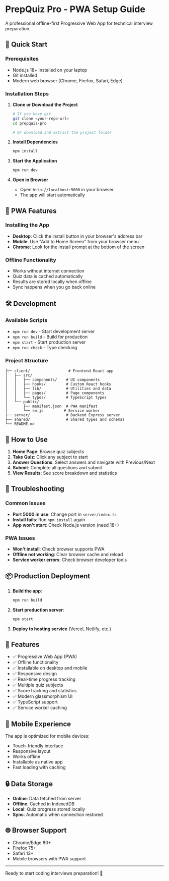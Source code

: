 # PrepQuiz Pro - PWA Setup Guide

A professional offline-first Progressive Web App for technical interview preparation.

## 🚀 Quick Start

### Prerequisites
- Node.js 18+ installed on your laptop
- Git installed
- Modern web browser (Chrome, Firefox, Safari, Edge)

### Installation Steps

1. **Clone or Download the Project**
   ```bash
   # If you have git
   git clone <your-repo-url>
   cd prepquiz-pro

   # Or download and extract the project folder
   ```

2. **Install Dependencies**
   ```bash
   npm install
   ```

3. **Start the Application**
   ```bash
   npm run dev
   ```

4. **Open in Browser**
   - Open `http://localhost:5000` in your browser
   - The app will start automatically

## 📱 PWA Features

### Installing the App
- **Desktop**: Click the install button in your browser's address bar
- **Mobile**: Use "Add to Home Screen" from your browser menu
- **Chrome**: Look for the install prompt at the bottom of the screen

### Offline Functionality
- Works without internet connection
- Quiz data is cached automatically
- Results are stored locally when offline
- Sync happens when you go back online

## 🛠️ Development

### Available Scripts
- `npm run dev` - Start development server
- `npm run build` - Build for production
- `npm start` - Start production server
- `npm run check` - Type checking

### Project Structure
```
├── client/                 # Frontend React app
│   ├── src/
│   │   ├── components/    # UI components
│   │   ├── hooks/         # Custom React hooks
│   │   ├── lib/           # Utilities and data
│   │   ├── pages/         # Page components
│   │   └── types/         # TypeScript types
│   └── public/
│       ├── manifest.json  # PWA manifest
│       └── sw.js         # Service worker
├── server/                # Backend Express server
├── shared/                # Shared types and schemas
└── README.md
```

## 🎯 How to Use

1. **Home Page**: Browse quiz subjects
2. **Take Quiz**: Click any subject to start
3. **Answer Questions**: Select answers and navigate with Previous/Next
4. **Submit**: Complete all questions and submit
5. **View Results**: See score breakdown and statistics

## 🔧 Troubleshooting

### Common Issues
- **Port 5000 in use**: Change port in `server/index.ts`
- **Install fails**: Run `npm install` again
- **App won't start**: Check Node.js version (need 18+)

### PWA Issues
- **Won't install**: Check browser supports PWA
- **Offline not working**: Clear browser cache and reload
- **Service worker errors**: Check browser developer tools

## 📦 Production Deployment

1. **Build the app**:
   ```bash
   npm run build
   ```

2. **Start production server**:
   ```bash
   npm start
   ```

3. **Deploy to hosting service** (Vercel, Netlify, etc.)

## 🎨 Features

- ✅ Progressive Web App (PWA)
- ✅ Offline functionality
- ✅ Installable on desktop and mobile
- ✅ Responsive design
- ✅ Real-time progress tracking
- ✅ Multiple quiz subjects
- ✅ Score tracking and statistics
- ✅ Modern glassmorphism UI
- ✅ TypeScript support
- ✅ Service worker caching

## 📱 Mobile Experience

The app is optimized for mobile devices:
- Touch-friendly interface
- Responsive layout
- Works offline
- Installable as native app
- Fast loading with caching

## 🔒 Data Storage

- **Online**: Data fetched from server
- **Offline**: Cached in IndexedDB
- **Local**: Quiz progress stored locally
- **Sync**: Automatic when connection restored

## 🌐 Browser Support

- Chrome/Edge 80+
- Firefox 75+
- Safari 13+
- Mobile browsers with PWA support

---

Ready to start coding interviews preparation! 🎯